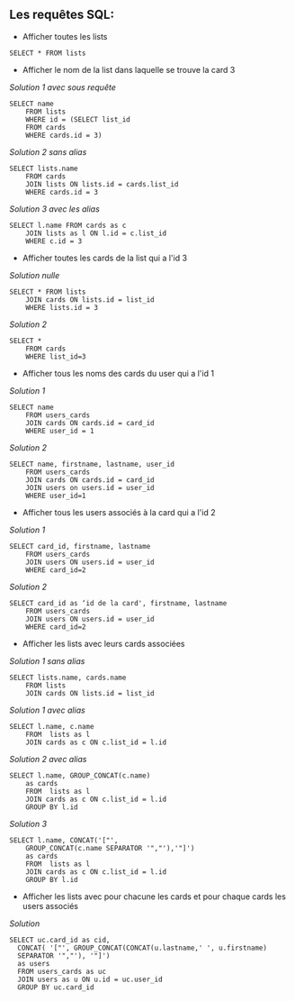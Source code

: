 ## Les requêtes SQL:

* Afficher toutes les lists

```
SELECT * FROM lists
```

* Afficher le nom de la list dans laquelle se trouve la card 3

*Solution 1 avec sous requête*
```
SELECT name 
    FROM lists 
    WHERE id = (SELECT list_id 
    FROM cards 
    WHERE cards.id = 3)
```

*Solution 2 sans alias*
```
SELECT lists.name
    FROM cards 
    JOIN lists ON lists.id = cards.list_id
    WHERE cards.id = 3
```

*Solution 3 avec les alias*
```
SELECT l.name FROM cards as c
    JOIN lists as l ON l.id = c.list_id
    WHERE c.id = 3
```

* Afficher toutes les cards de la list qui a l'id 3

*Solution nulle*
```
SELECT * FROM lists
    JOIN cards ON lists.id = list_id
    WHERE lists.id = 3
```

*Solution 2*
```
SELECT * 
    FROM cards 
    WHERE list_id=3
```

* Afficher tous les noms des cards du user qui a l'id 1

*Solution 1*
```
SELECT name 
    FROM users_cards
    JOIN cards ON cards.id = card_id
    WHERE user_id = 1
```

*Solution 2*
```
SELECT name, firstname, lastname, user_id 
    FROM users_cards
    JOIN cards ON cards.id = card_id
    JOIN users on users.id = user_id
    WHERE user_id=1
```

* Afficher tous les users associés à la card qui a l'id 2

*Solution 1*
```
SELECT card_id, firstname, lastname 
    FROM users_cards
    JOIN users ON users.id = user_id
    WHERE card_id=2
```

*Solution 2*
```
SELECT card_id as ‘id de la card', firstname, lastname 
    FROM users_cards
    JOIN users ON users.id = user_id
    WHERE card_id=2
```

* Afficher les lists avec leurs cards associées

*Solution 1 sans alias*
```
SELECT lists.name, cards.name 
    FROM lists
    JOIN cards ON lists.id = list_id
```

*Solution 1 avec alias*
```
SELECT l.name, c.name 
    FROM  lists as l
    JOIN cards as c ON c.list_id = l.id
```

*Solution 2 avec alias*
```
SELECT l.name, GROUP_CONCAT(c.name) 
    as cards 
    FROM  lists as l
    JOIN cards as c ON c.list_id = l.id
    GROUP BY l.id
```

*Solution 3*
```
SELECT l.name, CONCAT('["', 
    GROUP_CONCAT(c.name SEPARATOR '","'),'"]') 
    as cards 
    FROM  lists as l
    JOIN cards as c ON c.list_id = l.id
    GROUP BY l.id
```

* Afficher les lists avec pour chacune les cards et pour chaque cards les users associés

*Solution*
```
SELECT uc.card_id as cid, 
  CONCAT( '["', GROUP_CONCAT(CONCAT(u.lastname,' ', u.firstname) 
  SEPARATOR '","'), '"]')
  as users
  FROM users_cards as uc
  JOIN users as u ON u.id = uc.user_id
  GROUP BY uc.card_id
```